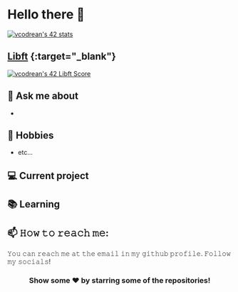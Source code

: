# Hello there 👋

[![vcodrean's 42 stats](https://badge42.vercel.app/api/v2/cl8tyc4p100490gl7xdv5vwb1/stats?cursusId=21&coalitionId=64)](https://github.com/JaeSeoKim/badge42)

## [Libft](../../../Libft) {:target="_blank"}
[![vcodrean's 42 Libft Score](https://badge42.vercel.app/api/v2/cl8tyc4p100490gl7xdv5vwb1/project/2815634)](https://github.com/JaeSeoKim/badge42)


## 💬 Ask me about
- 

## 📅 Hobbies

- etc...

## 💻 Current project

## 📚 Learning


## 📫 𝙷𝚘𝚠 𝚝𝚘 𝚛𝚎𝚊𝚌𝚑 𝚖𝚎:
𝚈𝚘𝚞 𝚌𝚊𝚗 𝚛𝚎𝚊𝚌𝚑 𝚖𝚎 𝚊𝚝 𝚝𝚑𝚎 𝚎𝚖𝚊𝚒𝚕 𝚒𝚗 𝚖𝚢 𝚐𝚒𝚝𝚑𝚞𝚋 𝚙𝚛𝚘𝚏𝚒𝚕𝚎. 𝙵𝚘𝚕𝚕𝚘𝚠 𝚖𝚢 𝚜𝚘𝚌𝚒𝚊𝚕𝚜!
<!--
[<img src="https://raw.githubusercontent.com/Raymo111/Raymo111/master/socials/linkedin.png" height="40em" align="center" alt="Follow Raymo111 on LinkedIn" title="Follow Raymo111 on LinkedIn"/>](https://linkedin.com/in/Raymo111)
[<img src="https://raw.githubusercontent.com/Raymo111/Raymo111/master/socials/twitter.svg" height="40em" align="center" alt="Follow Raym0111 on Twitter" title="Follow Raymo111 on Twitter"/>](https://twitter.com/Raym0111)
[<img src="https://raw.githubusercontent.com/Raymo111/Raymo111/master/socials/instagram.svg" height="40em" align="center" alt="Follow Raymo111 on Instagram" title="Follow Raymo111 on Instagram"/>](https://instagram.com/Raymo111) -->

<div align="center">

### Show some ❤️ by starring some of the repositories!

</div>
